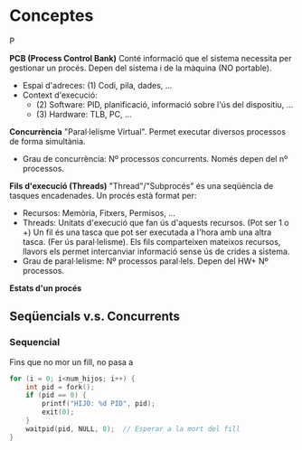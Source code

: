 # Conceptes
P

**PCB (Process Control Bank)**
Conté informació que el sistema necessita per gestionar un procés.
Depen del sistema i de la màquina (NO portable).
- Espai d'adreces: (1) Codi, pila, dades, ...
- Context d'execució:
	- (2) Software: PID, planificació, informació sobre l'ús del dispositiu, ...
	- (3) Hardware: TLB, PC, ...

**Concurrència**
"Paral·lelisme Virtual". Permet executar diversos processos de forma simultània.
- Grau de concurrència: Nº processos concurrents. Només depen del nº processos.

**Fils d'execució (Threads)**
"Thread"/"Subprocés" és una seqüència de tasques encadenades.
Un procés està format per:
- Recursos: Memòria, Fitxers, Permisos, ...
- Threads: Unitats d'execució que fan ús d'aquests recursos. (Pot ser 1 o +)
Un fil és una tasca que pot ser executada a l'hora amb una altra tasca. (Fer ús paral·lelisme).
Els fils comparteixen mateixos recursos, llavors els permet intercanviar informació sense ús de crides a sistema.
- Grau de paral·lelisme: Nº processos paral·lels. Depen del HW+ Nº processos.

**Estats d'un procés**


## Seqüencials v.s. Concurrents
### Sequencial
Fins que no mor un fill, no pasa a  
```C
for (i = 0; i<num_hijos; i++) {
	int pid = fork();
	if (pid == 0) {
		printf("HIJO: %d PID", pid);
		exit(0);
	}
	waitpid(pid, NULL, 0);  // Esperar a la mort del fill
}
```
